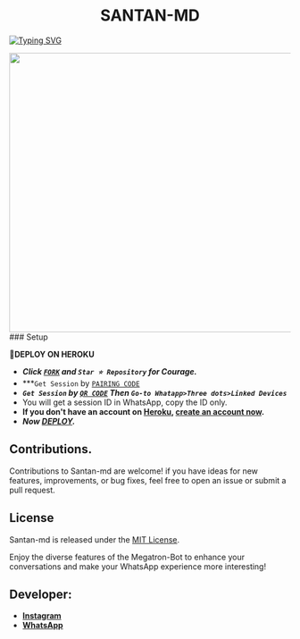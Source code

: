  <h1 align="center"> SANTAN-MD  </h1>
<a href="https://git.io/typing-svg"><img src="https://readme-typing-svg.demolab.com?font=Black+Ops+One&size=50&pause=1000&color=1BAFBAFF&center=true&width=1150&height=100&lines=MEGATRON BOT;MULTI+DEVICE+WHATSAPP+BOT;CREATED+BY+LOUIE+SAM; RELEASED+BY+SANTAN.2024" alt="Typing SVG" /></a>
  </p>



<img src="https://telegra.ph/file/46222c95d86c2c835223b.jpg" width="650" height="500"/>
### Setup

**📌DEPLOY ON HEROKU**
   - ***Click [`FORK`](https://github.com/louiesammy/santan-Bot/fork) and `Star ⭐ Repository` for Courage.***
   - ***`Get Session` by  [`PAIRING CODE`](https://louiesammy-c3bee4d3c846.herokuapp.com/)
   - ***`Get Session` by  [`QR CODE`](https://louiesammy-c3bee4d3c846.herokuapp.com/qr) Then `Go-to Whatapp>Three dots>Linked Devices`***
   - You will get a session ID in WhatsApp, copy the ID only.
   - **If you don't have an account on [Heroku](https://signup.heroku.com/), [create an account now](https://signup.heroku.com/).**
   - ***Now [DEPLOY](https://dashboard.heroku.com/new?template=https://github.com/louiesammy/santan-md).***


## Contributions.  

Contributions to Santan-md are welcome! if you have ideas for new features, improvements, or bug fixes, feel free to open an issue or submit a pull request.

## License

Santan-md is released under the [MIT License](https://opensource.org/licenses/MIT).

Enjoy the diverse features of the Megatron-Bot to enhance your conversations and make your WhatsApp experience more interesting!

## Developer:

- [**Instagram**](https://instagram.com/free_luger_veils)
- [**WhatsApp**](https://wa.me/254711376529)

